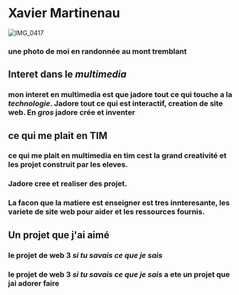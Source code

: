 # Xavier Martinenau

![IMG_0417](https://github.com/user-attachments/assets/a58042d5-f3e1-4049-a028-f2cc1d0f1317)
### une photo de moi en randonnée au mont tremblant


## **Interet dans le _multimedia_**

### mon interet en multimedia est que jadore tout ce qui touche a la ***technologie***. Jadore tout ce qui est interactif, creation de site web. En *gros*  jadore crée et inventer  

## ce qui me plait en **TIM**

### ce qui me plait en multimedia en tim cest la grand creativité et les projet construit par les eleves. 
### Jadore cree et realiser des projet. 
### La facon que la matiere est enseigner est tres innteresante, les variete de site web pour aider et les ressources fournis.

## Un projet que j'ai aimé

### le projet de web 3 *si tu savais ce que je sais*

### le projet de web 3 *si tu savais ce que je sais* a ete un projet que jai adorer faire
